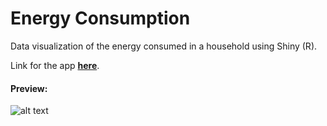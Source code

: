 # Energy Consumption

Data visualization of the energy consumed in a household using Shiny (R).  
  
Link for the app **[here](https://fsnf.shinyapps.io/project_3/)**.  
  
#### Preview:
![alt text](https://raw.githubusercontent.com/fersnf/energyconsumption/master/preview/Project3.JPG "Energy Consumption App")
